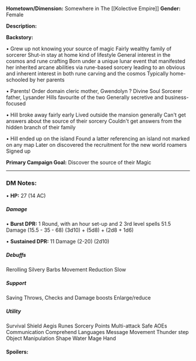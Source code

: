 **Hometown/Dimension:**    Somewhere in The [[Kolective Empire]]
**Gender:** Female

**Description:** 


**Backstory:**

• Grew up not knowing your source of magic
	Fairly wealthy family of sorcerer
	Shut-in stay at home kind of lifestyle
	General interest in the cosmos and rune crafting
		Born under a unique lunar event that manifested her inherited arcane abilities via rune-based sorcery 
		leading to an obvious and inherent interest in both rune carving and the cosmos
	Typically home-schooled by her parents

• Parents!
	Order domain cleric mother, Gwendolyn
		?
	Divine Soul Sorcerer father, Lysander
		Hills favourite of the two
	Generally secretive and business-focused

• Hill broke away fairly early
	Lived outside the mansion generally
	Can't get answers about the source of their sorcery
	Couldn't get answers from the hidden branch of their family 

• Hill ended up on the island
	Found a latter referencing an island not marked on any map
	Later on discovered the recruitment for the new world roamers
	Signed up

**Primary Campaign Goal:**   Discover the source of their Magic

---
### DM Notes:
• **HP:** 27  (14 AC)
##### Damage
• **Burst DPR:** 1 Round, with an hour set-up and 2 3rd level spells
51.5 Damage (15.5 - 35 - 68) (3d10) + (5d8) + (2d8 + 1d6)
 
• **Sustained DPR:** 
11 Damage (2-20) (2d10)
##### Debuffs
Rerolling
	Silvery Barbs
Movement Reduction
	Slow
##### Support
Saving Throws, Checks and Damage boosts
	Enlarge/reduce
##### Utility
Survival
	Shield
	Aegis Runes
Sorcery Points
	Multi-attack
	Safe AOEs
Communication
	Comprehend Languages
	Message
Movement
	Thunder step
Object Manipulation
	Shape Water
	Mage Hand
#### Spoilers: